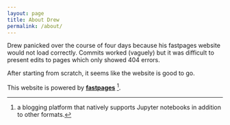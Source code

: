 ```yaml
---
layout: page
title: About Drew
permalink: /about/
---
```


Drew panicked over the course of four days because his fastpages website would not load correctly. Commits worked (vaguely) but it was difficult to present edits to pages which only showed 404 errors.

After starting from scratch, it seems like the website is good to go.

This website is powered by **[fastpages](https://github.com/fastai/fastpages)** [^1].



[^1]:a blogging platform that natively supports Jupyter notebooks in addition to other formats.
